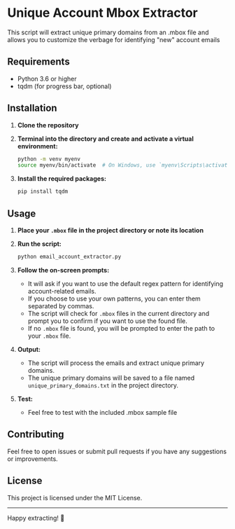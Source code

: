 # Unique Account Mbox Extractor

This script will extract unique primary domains from an .mbox file and allows you to customize the verbage for identifying "new" account emails

## Requirements

- Python 3.6 or higher
- tqdm (for progress bar, optional)

## Installation

1. **Clone the repository**
2. **Terminal into the directory and create and activate a virtual environment:**
    ```bash
    python -m venv myenv
    source myenv/bin/activate  # On Windows, use `myenv\Scripts\activate`
    ```

3. **Install the required packages:**
    ```bash
    pip install tqdm
    ```

## Usage

1. **Place your `.mbox` file in the project directory or note its location**

2. **Run the script:**
    ```bash
    python email_account_extractor.py
    ```

3. **Follow the on-screen prompts:**
    - It will ask if you want to use the default regex pattern for identifying account-related emails.
    - If you choose to use your own patterns, you can enter them separated by commas.
    - The script will check for `.mbox` files in the current directory and prompt you to confirm if you want to use the found file.
    - If no `.mbox` file is found, you will be prompted to enter the path to your `.mbox` file.

4. **Output:**
    - The script will process the emails and extract unique primary domains.
    - The unique primary domains will be saved to a file named `unique_primary_domains.txt` in the project directory.
5. **Test:**
    - Feel free to test with the included .mbox sample file


## Contributing

Feel free to open issues or submit pull requests if you have any suggestions or improvements.

## License

This project is licensed under the MIT License.

---

Happy extracting! 🎉
